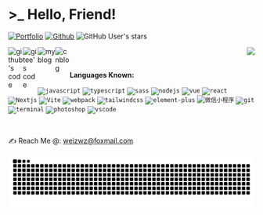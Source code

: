 # >_ Hello, Friend!
[![Portfolio](https://img.shields.io/website?down_color=lightgrey&down_message=offline&logo=%40thehackingsage&up_color=blue&up_message=portfolio&url=https%3A%2F%2Fweizwz.github.io)](https://note.weizwz.com)
[![Github](https://img.shields.io/github/followers/weizwz?style=social)](https://github.com/weizwz/)
![GitHub User's stars](https://img.shields.io/github/stars/weizwz)

<!--
**weizwz/weizwz** is a ✨ _special_ ✨ repository because its `README.md` (this file) appears on your GitHub profile.

Here are some ideas to get you started:

- 🔭 I’m currently working on ...
- 🌱 I’m currently learning ...
- 👯 I’m looking to collaborate on ...
- 🤔 I’m looking for help with ...
- 💬 Ask me about ...
- 📫 How to reach me: ...
- 😄 Pronouns: ...
- ⚡ Fun fact: ...
-->

<a href="https://github.com/weizwz">
  <img align="left" alt="github's code" width="30px" src="https://api.iconify.design/simple-icons/github.svg" />
</a>  
<a href="https://gitee.com/weizwz">
  <img align="left" alt="gitee's code" width="30px" src="https://api.iconify.design/simple-icons/gitee.svg" />
</a>  
<a href="https://note.weizwz.com">
  <img align="left" alt="my blog" width="36px" src="https://p.weizwz.com/logo_dark.svg" />
</a>  
<a href="https://www.cnblogs.com/weizwz/">
  <img align="left" alt="cnblog" width="30px" src="https://api.iconify.design/fa/rss-square.svg" />
</a>  

<img align="right" src="https://github-readme-stats.vercel.app/api?username=weizwz&&show_icons=true&&rank_icon=percentile" />
  
<br>

<br>

**Languages Known:**

<code><img width="25" alt="javascript" src="https://api.iconify.design/material-icon-theme/javascript.svg"></code>
<code><img width="25" alt="typescript" src="https://api.iconify.design/material-icon-theme/typescript.svg"></code>
<code><img width="25" alt="sass" src="https://api.iconify.design/material-icon-theme/sass.svg"></code>
<code><img width="25" alt="nodejs" src="https://api.iconify.design/material-icon-theme/nodejs.svg"></code>
<code><img width="25" alt="vue" src="https://api.iconify.design/material-icon-theme/vue.svg"></code>
<code><img width="25" alt="react" src="https://api.iconify.design/material-icon-theme/react.svg"></code>
<code><img width="25" alt="Nextjs" src="https://api.iconify.design/devicon/nextjs.svg"></code>
<code><img width="25" alt="Vite" src="https://api.iconify.design/material-icon-theme/vite.svg" title="Vite"/></code>
<code><img width="25" alt="webpack" src="https://api.iconify.design/material-icon-theme/webpack.svg"></code>
<code><img width="25" alt="tailwindcss" src="https://api.iconify.design/material-icon-theme/tailwindcss.svg"></code>
<code><img width="25" alt="element-plus" src="https://api.iconify.design/ep/element-plus.svg?color=%23409eff"></code>
<code><img width="25" alt="微信小程序" src="https://api.iconify.design/mingcute/wechat-miniprogram-fill.svg?color=%231FB85C"></code>
<code><img width="25" alt="git" src="https://api.iconify.design/material-icon-theme/git.svg"></code>
<code><img width="25" alt="terminal" src="https://api.iconify.design/mynaui/terminal-solid.svg?color=%231d1d1d"></code>
<code><img width="25" alt="photoshop" src="https://api.iconify.design/iconoir/adobe-photoshop-solid.svg?color=%2331a8ff"></code>
<code><img width="25" alt="vscode" src="https://api.iconify.design/material-icon-theme/vscode.svg"></code>

<br>

✍ Reach Me @: weizwz@foxmail.com

<!-- snake contribution -->
<picture>
  <source media="(prefers-color-scheme: dark)" srcset="https://raw.githubusercontent.com/weizwz/weizwz/output/github-contribution-grid-snake-dark.svg">
  <source media="(prefers-color-scheme: light)" srcset="https://raw.githubusercontent.com/weizwz/weizwz/output/github-contribution-grid-snake.svg">
  <img alt="github contribution grid snake animation" src="https://raw.githubusercontent.com/weizwz/weizwz/output/github-contribution-grid-snake.svg">
</picture>
